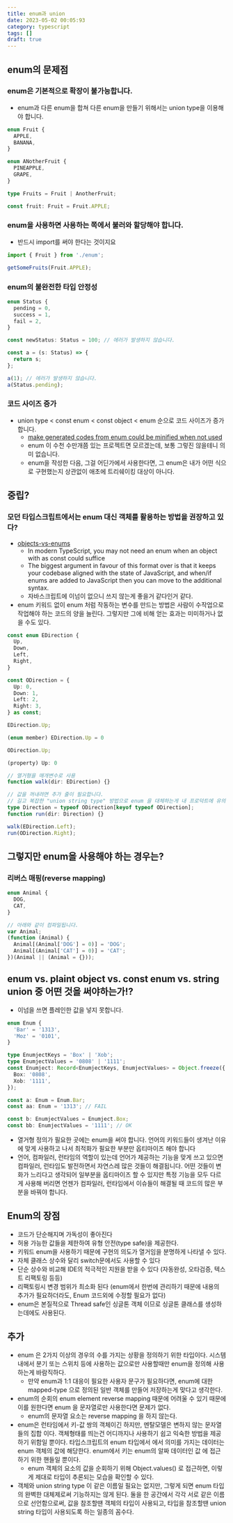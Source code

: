 ```yaml
---
title: enum과 union
date: 2023-05-02 00:05:93
category: typescript
tags: []
draft: true
---
```


## enum의 문제점

### enum은 기본적으로 확장이 불가능합니다.

- enum과 다른 enum을 합쳐 다른 enum을 만들기 위해서는 union type을 이용해야 합니다.

```ts
enum Fruit {
  APPLE,
  BANANA,
}

enum ANotherFruit {
  PINEAPPLE,
  GRAPE,
}

type Fruits = Fruit | AnotherFruit;

const fruit: Fruit = Fruit.APPLE;
```

### enum을 사용하면 사용하는 쪽에서 불러와 할당해야 합니다.

- 반드시 import를 써야 한다는 것이지요

```ts
import { Fruit } from './enum';

getSomeFruits(Fruit.APPLE);
```

### enum의 불완전한 타입 안정성

```ts
enum Status {
  pending = 0,
  success = 1,
  fail = 2,
}

const newStatus: Status = 100; // 에러가 발생하지 않습니다.

const a = (s: Status) => {
  return s;
};

a(1); // 에러가 발생하지 않습니다.
a(Status.pending);
```

### 코드 사이즈 증가

- union type < const enum < const object < enum 순으로 코드 사이즈가 증가합니다.
  - [make generated codes from enum could be minified when not used](https://github.com/microsoft/TypeScript/issues/27604)
  - enum 이 수천 수만개쯤 있는 프로젝트면 모르겠는데, 보통 그렇진 않을테니 의미 없습니다.
  - enum을 작성한 다음, 그걸 어딘가에서 사용한다면, 그 enum은 내가 어떤 식으로 구현했는지 상관없이 애초에 트리쉐이킹 대상이 아니다.

## 중립?

### 모던 타입스크립트에서는 enum 대신 객체를 활용하는 방법을 권장하고 있다?

- [objects-vs-enums](https://www.typescriptlang.org/ko/docs/handbook/enums.html#objects-vs-enums)
  - In modern TypeScript, you may not need an enum when an object with as const could suffice
  - The biggest argument in favour of this format over is that it keeps your codebase aligned with the state of JavaScript, and when/if enums are added to JavaScript then you can move to the additional syntax.
  - 자바스크립트에 이넘이 없으니 쓰지 않는게 좋을거 같다인거 같다.
- enum 키워드 없이 enum 처럼 작동하는 변수를 만드는 방법은 사람이 수작업으로 작업해야 하는 코드의 양을 늘린다. 그렇지만 그에 비해 얻는 효과는 미미하거나 없을 수도 있다.

```ts
const enum EDirection {
  Up,
  Down,
  Left,
  Right,
}

const ODirection = {
  Up: 0,
  Down: 1,
  Left: 2,
  Right: 3,
} as const;

EDirection.Up;

(enum member) EDirection.Up = 0

ODirection.Up;

(property) Up: 0

// 열거형을 매개변수로 사용
function walk(dir: EDirection) {}

// 값을 꺼내려면 추가 줄이 필요합니다.
// 길고 복잡한 "union string type" 방법으로 enum 을 대체하는게 내 프로덕트에 유의미한 차이를 줄까?
type Direction = typeof ODirection[keyof typeof ODirection];
function run(dir: Direction) {}

walk(EDirection.Left);
run(ODirection.Right);
```

## 그렇지만 enum을 사용해야 하는 경우는?

### 리버스 매핑(reverse mapping)

```ts
enum Animal {
  DOG,
  CAT,
}

// 아래와 같이 컴파일됩니다.
var Animal;
(function (Animal) {
  Animal[(Animal['DOG'] = 0)] = 'DOG';
  Animal[(Animal['CAT'] = 0)] = 'CAT';
})(Animal || (Animal = {}));
```

## enum vs. plaint object vs. const enum vs. string union 중 어떤 것을 써야하는가!?

- 이넘을 쓰면 플레인한 값을 넣지 못합니다.

```ts
enum Enum {
  'Bar' = '1313',
  'Moz' = '0101',
}

type EnumjectKeys = 'Box' | 'Xob';
type EnumjectValues = '0808' | '1111';
const Enumject: Record<EnumjectKeys, EnumjectValues> = Object.freeze({
  Box: '0808',
  Xob: '1111',
});

const a: Enum = Enum.Bar;
const aa: Enum = '1313'; // FAIL

const b: EnumjectValues = Enumject.Box;
const bb: EnumjectValues = '1111'; // OK
```

- 열거형 정의가 필요한 곳에는 enum을 써야 합니다. 언어의 키워드들이 생겨난 이유에 맞게 사용하고 나서 최적화가 필요한 부분만 옵티마이즈 해야 합니다
- 언어, 컴파일러, 런타임의 역할이 있는데 언어가 제공하는 기능을 맞게 쓰고 있으면 컴파일러, 런타임도 발전하면서 자연스레 많은 것들이 해결됩니다. 어떤 것들이 변화가 느리다고 생각되어 일부분을 옵티마이즈 할 수 있지만 특정 기능을 모두 다르게 사용해 버리면 언젠가 컴파일러, 런타임에서 이슈들이 해결될 때 코드의 많은 부분을 바꿔야 합니다.

## Enum의 장점

- 코드가 단순해지며 가독성이 좋아진다
- 허용 가능한 값들을 제한하여 유형 안전(type safe)을 제공한다.
- 키워드 enum을 사용하기 때문에 구현의 의도가 열거임을 분명하게 나타낼 수 있다.
- 자체 클래스 상수와 달리 switch문에서도 사용할 수 있다
- 단순 상수와 비교해 IDE의 적극적인 지원을 받을 수 있다 (자동완성, 오타검증, 텍스트 리팩토링 등등)
- 리팩토링시 변경 범위가 최소화 된다 (enum에서 한번에 관리하기 때문에 내용의 추가가 필요하더라도, Enum 코드외에 수정할 필요가 없다)
- enum은 본질적으로 Thread safe인 싱글톤 객체 이므로 싱글톤 클래스를 생성하는데에도 사용된다.

## 추가

- enum 은 2가지 이상의 경우의 수를 가지는 상황을 정의하기 위한 타입이다. 시스템 내에서 분기 또는 스위치 등에 사용하는 값으로만 사용할때만 enum을 정의해 사용하는게 바람직하다.
  - 만약 enum과 1:1 대응이 필요한 사용자 문구가 필요하다면, enum에 대한 mapped-type 으로 정의된 일반 객체를 만들어 저장하는게 맞다고 생각한다.
- enum의 순회의 enum element reverse mapping 때문에 어려울 수 있기 때문에 이를 원한다면 enum 을 문자열로만 사용한다면 문제가 없다.
  - enum의 문자열 요소는 reverse mapping 을 하지 않는다.
- enum은 런타임에서 키-값 쌍의 객체이긴 하지만, 멘탈모델은 변하지 않는 문자열 들의 집합 이다. 객체형태를 띄는건 어디까지나 사용하기 쉽고 익숙한 방법을 제공하기 위함일 뿐이다. 타입스크립트의 enum 타입에서 에서 의미를 가지는 데이터는 enum 객체의 값에 해당한다. enum에서 키는 enum의 알짜 데이터인 값 에 접근하기 위한 핸들일 뿐이다.
  - enum 객체의 요소의 값을 순회하기 위해 Object.values() 로 접근하면, 이렇게 제대로 타입이 추론되는 모습을 확인할 수 있다.
- 객체와 union string type 이 같은 이름일 필요는 없지만, 그렇게 되면 enum 타입의 완벽한 대체제로써 기능하지는 않게 된다. 둘을 한 공간에서 각각 서로 같은 이름으로 선언함으로써, 값을 참조할땐 객체의 타입이 사용되고, 타입을 참조할땐 union string 타입이 사용되도록 하는 일종의 꼼수다.
